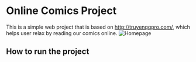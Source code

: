 # Online Comics Project

This is a simple web project that is based on http://truyenqqpro.com/,
which helps user relax by reading our comics online.
![Homepage](https://ibb.co/LNFG5VV)

## How to run the project
